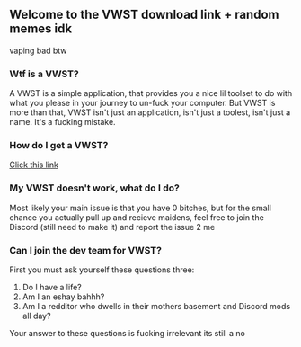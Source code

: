 ## Welcome to the VWST download link + random memes idk

vaping bad btw

### Wtf is a VWST?

A VWST is a simple application, that provides you a nice lil toolset to do with what you please in your journey to un-fuck your computer. But VWST is more than that, VWST isn't just an application, isn't just a toolest, isn't just a name.
It's a fucking mistake.


### How do I get a VWST?
[Click this link](https://github.com/vwst-site/vwst-site.github.io/releases/download/release/VWST2.zip)


### My VWST doesn't work, what do I do?
Most likely your main issue is that you have 0 bitches, but for the small chance you actually pull up and recieve maidens, feel free to join the Discord (still need to make it) and report the issue 2 me


### Can I join the dev team for VWST?
First you must ask yourself these questions three:

1. Do I have a life?
2. Am I an eshay bahhh?
3. Am I a redditor who dwells in their mothers basement and Discord mods all day?

Your answer to these questions is fucking irrelevant its still a no
